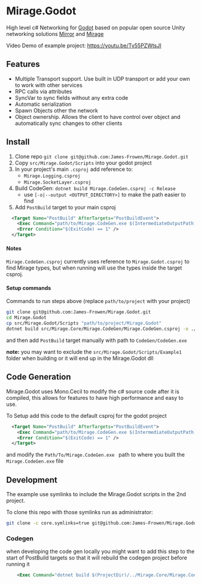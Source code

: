 # Mirage.Godot

High level c# Networking for [Godot](https://godotengine.org/) based on popular open source Unity networking solutions [Mirror](https://github.com/MirrorNetworking/Mirror) and [Mirage](https://github.com/MirageNet/Mirage)

Video Demo of example project: https://youtu.be/Ty55PZWtsJI

## Features

- Multiple Transport support. Use built in UDP transport or add your own to work with other services
- RPC calls via attributes
- SyncVar to sync fields without any extra code
- Automatic serialization
- Spawn Objects other the network
- Object ownership. Allows the client to have control over object and automatically sync changes to other clients

## Install 

1) Clone repo `git clone git@github.com:James-Frowen/Mirage.Godot.git`
2) Copy `src/Mirage.Godot/Scripts` into your godot project
3) In your project's main `.csproj` add reference to:
    - `Mirage.Logging.csproj`
    - `Mirage.SocketLayer.csproj`
4) Build CodeGen: `dotnet build Mirage.CodeGen.csproj -c Release`
    - use `[-o|--output <OUTPUT_DIRECTORY>]` to make the path easier to find
5) Add `PostBuild` target to your main csproj
```xml
  <Target Name="PostBuild" AfterTargets="PostBuildEvent">
    <Exec Command="path/to/Mirage.CodeGen.exe $(IntermediateOutputPath)$(TargetFileName) $(TargetDir) -force" />
    <Error Condition="$(ExitCode) == 1" />
  </Target>
```

#### Notes

`Mirage.CodeGen.csproj` currently uses reference to `Mirage.Godot.csproj` to find Mirage types, but when running will use the types inside the target csproj.

#### Setup commands

Commands to run steps above (replace `path/to/project` with your project)
```sh
git clone git@github.com:James-Frowen/Mirage.Godot.git
cd Mirage.Godot
cp src/Mirage.Godot/Scripts "path/to/project/Mirage.Godot"
dotnet build src/Mirage.Core/Mirage.CodeGen/Mirage.CodeGen.csproj -o ./CodeGen
```
and then add `PostBuild` target manually with path to `CodeGen/CodeGen.exe`

**note:** you may want to exclude the `src/Mirage.Godot/Scripts/Example1` folder when building or it will end up in the Mirage.Godot dll

## Code Generation

Mirage.Godot uses Mono.Cecil to modify the c# source code after it is compiled, this allows for features to have high performance and easy to use.

To Setup add this code to the default csproj for the godot project
```xml
  <Target Name="PostBuild" AfterTargets="PostBuildEvent">
    <Exec Command="path/to/Mirage.CodeGen.exe $(IntermediateOutputPath)$(TargetFileName) $(TargetDir) -force" />
    <Error Condition="$(ExitCode) == 1" />
  </Target>
```
and modify the `Path/To/Mirage.CodeGen.exe ` path to where you built the `Mirage.CodeGen.exe` file


## Development

The example use symlinks to include the Mirage.Godot scripts in the 2nd project. 

To clone this repo with those symlinks run as administrator:
```sh
git clone -c core.symlinks=true git@github.com:James-Frowen/Mirage.Godot.git
```

### Codegen 
when developing the code gen locally you might want to add this step to the start of PostBuild targets so that it will rebuild the codegen project before running it
```xml
    <Exec Command="dotnet build $(ProjectDir)/../Mirage.Core/Mirage.CodeGen/Mirage.CodeGen.csproj -c Release" />
```
